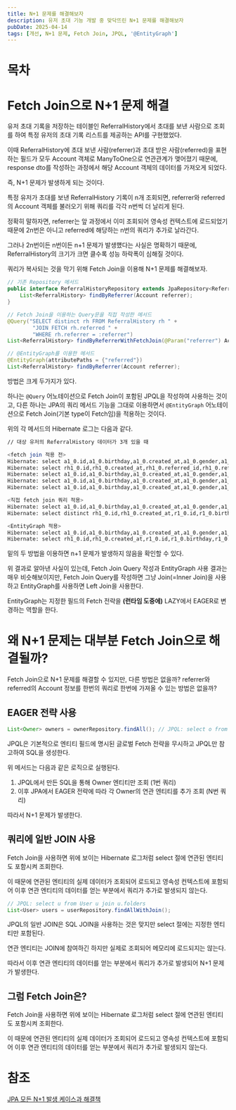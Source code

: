 ```yaml
---
title: N+1 문제를 해결해보자
description: 유저 초대 기능 개발 중 맞닥뜨린 N+1 문제를 해결해보자
pubDate: 2025-04-14
tags: [개선, N+1 문제, Fetch Join, JPQL, '@EntityGraph']
---
```


# 목차

# Fetch Join으로 N+1 문제 해결

유저 초대 기록을 저장하는 테이블인 ReferralHistory에서 초대를 보낸 사람으로 조회를 하여 특정 유저의 초대 기록 리스트를 제공하는 API를 구현했었다.

이때 ReferralHistory에 초대 보낸 사람(referrer)과 초대 받은 사람(referred)을 표현하는 필드가 모두 Account 객체로 ManyToOne으로 연관관계가 맺어졌기 때문에, response dto를 작성하는 과정에서 해당 Account 객체의 데이터를 가져오게 되었다.

즉, N+1 문제가 발생하게 되는 것이다.

특정 유저가 초대를 보낸 ReferralHistory 기록이 n개 조회되면, referrer와 referred의 Account 객체를 불러오기 위해 쿼리를 각각 n번씩 더 날리게 된다.

정확히 말하자면, referrer는 앞 과정에서 이미 조회되어 영속성 컨텍스트에 로드되었기 때문에 2n번은 아니고 referred에 해당하는 n번의 쿼리가 추가로 날라간다.

그러나 2n번이든 n번이든 n+1 문제가 발생헀다는 사실은 명확하기 때문에, ReferralHistory의 크기가 크면 클수록 성능 하락폭이 심해질 것이다.

쿼리가 복사되는 것을 막기 위해 Fetch Join을 이용해 N+1 문제를 해결해보자.

```java
// 기존 Repository 메서드
public interface ReferralHistoryRepository extends JpaRepository<ReferralHistory, String> {
    List<ReferralHistory> findByReferrer(Account referrer);
} 

// Fetch Join을 이용하는 Query문을 직접 작성한 메서드
@Query("SELECT distinct rh FROM ReferralHistory rh " +
	    "JOIN FETCH rh.referred " +
	    "WHERE rh.referrer = :referrer")
List<ReferralHistory> findByReferrerWithFetchJoin(@Param("referrer") Account referrer);

// @EntityGraph를 이용한 메서드
@EntityGraph(attributePaths = {"referred"})
List<ReferralHistory> findByReferrer(Account referrer);
```

방법은 크게 두가지가 있다.

하나는 `@Query` 어노테이션으로 Fetch Join이 포함된 JPQL을 작성하여 사용하는 것이고, 다른 하나는 JPA의 쿼리 메서드 기능을 그대로 이용하면서 `@EntityGraph` 어노테이션으로 Fetch Join(기본 type이 Fetch임)을 적용하는 것이다.

위의 각 메서드의 Hibernate 로그는 다음과 같다.

```bash
// 대상 유저의 ReferralHistory 데이터가 3개 있을 때

<fetch join 적용 전>
Hibernate: select a1_0.id,a1_0.birthday,a1_0.created_at,a1_0.gender,a1_0.nickname,a1_0.updated_at,a1_0.wallet_address from account a1_0 where a1_0.id=?
Hibernate: select rh1_0.id,rh1_0.created_at,rh1_0.referred_id,rh1_0.referrer_id,rh1_0.updated_at from referral_history rh1_0 where rh1_0.referrer_id=?
Hibernate: select a1_0.id,a1_0.birthday,a1_0.created_at,a1_0.gender,a1_0.nickname,a1_0.updated_at,a1_0.wallet_address from account a1_0 where a1_0.id=? // n+1 문제 발생
Hibernate: select a1_0.id,a1_0.birthday,a1_0.created_at,a1_0.gender,a1_0.nickname,a1_0.updated_at,a1_0.wallet_address from account a1_0 where a1_0.id=? // n+1 문제 발생
Hibernate: select a1_0.id,a1_0.birthday,a1_0.created_at,a1_0.gender,a1_0.nickname,a1_0.updated_at,a1_0.wallet_address from account a1_0 where a1_0.id=? // n+1 문제 발생

<직접 fetch join 쿼리 적용>
Hibernate: select a1_0.id,a1_0.birthday,a1_0.created_at,a1_0.gender,a1_0.nickname,a1_0.updated_at,a1_0.wallet_address from account a1_0 where a1_0.id=?
Hibernate: select distinct rh1_0.id,rh1_0.created_at,r1_0.id,r1_0.birthday,r1_0.created_at,r1_0.gender,r1_0.nickname,r1_0.updated_at,r1_0.wallet_address,rh1_0.referrer_id,rh1_0.updated_at from referral_history rh1_0 join account r1_0 on r1_0.id=rh1_0.referred_id where rh1_0.referrer_id=?

<EntityGraph 적용>
Hibernate: select a1_0.id,a1_0.birthday,a1_0.created_at,a1_0.gender,a1_0.nickname,a1_0.updated_at,a1_0.wallet_address from account a1_0 where a1_0.id=?
Hibernate: select rh1_0.id,rh1_0.created_at,r1_0.id,r1_0.birthday,r1_0.created_at,r1_0.gender,r1_0.nickname,r1_0.updated_at,r1_0.wallet_address,rh1_0.referrer_id,rh1_0.updated_at from referral_history rh1_0 left join account r1_0 on r1_0.id=rh1_0.referred_id where rh1_0.referrer_id=?
```

밑의 두 방법을 이용하면 n+1 문제가 발생하지 않음을 확인할 수 있다.

위 결과로 알아낸 사실이 있는데, Fetch Join Query 작성과 EntityGraph 사용 결과는 매우 비슷해보이지만, Fetch Join Query를 작성하면 그냥 Join(=Inner Join)을 사용하고 EntityGraph를 사용하면 Left Join을 사용한다.

EntityGraph는 지정한 필드의 Fetch 전략을 **(런타임 도중에)** LAZY에서 EAGER로 변경하는 역할을 한다.

# 왜 N+1 문제는 대부분 Fetch Join으로 해결될까?

Fetch Join으로 N+1 문제를 해결할 수 있지만, 다른 방법은 없을까?
referrer와 referred의 Account 정보를 한번의 쿼리로 한번에 가져올 수 있는 방법은 없을까?

## EAGER 전략 사용

```java
List<Owner> owners = ownerRepository.findAll(); // JPQL: select o from Owner o
```

JPQL은 기본적으로 엔티티 필드에 명시된 글로벌 Fetch 전략을 무시하고 JPQL만 참고하여 SQL을 생성한다.

위 메서드는 다음과 같은 로직으로 실행된다.

1. JPQL에서 만든 SQL을 통해 Owner 엔티티만 조회 (1번 쿼리)
2. 이후 JPA에서 EAGER 전략에 따라 각 Owner의 연관 엔티티를 추가 조회 (N번 쿼리)

따라서 N+1 문제가 발생한다.

## 쿼리에 일반 JOIN 사용

Fetch Join을 사용하면 위에 보이는 Hibernate 로그처럼 select 절에 연관된 엔티티도 포함시켜 조회한다.

이 때문에 연관된 엔티티의 실제 데이터가 조회되어 로드되고 영속성 컨텍스트에 포함되어 이후 연관 엔티티의 데이터를 얻는 부분에서 쿼리가 추가로 발생되지 않는다.

```java
// JPQL: select u from User u join u.folders
List<User> users = userRepository.findAllWithJoin();
```

JPQL의 일반 JOIN은 SQL JOIN을 사용하는 것은 맞지만 select 절에는 지정한 엔티티만 포함된다.

연관 엔티티는 JOIN에 참여하긴 하지만 실제로 조회되어 메모리에 로드되지는 않는다.

따라서 이후 연관 엔티티의 데이터를 얻는 부분에서 쿼리가 추가로 발생되어 N+1 문제가 발생한다.

## 그럼 Fetch Join은?

Fetch Join을 사용하면 위에 보이는 Hibernate 로그처럼 select 절에 연관된 엔티티도 포함시켜 조회한다.

이 때문에 연관된 엔티티의 실제 데이터가 조회되어 로드되고 영속성 컨텍스트에 포함되어 이후 연관 엔티티의 데이터를 얻는 부분에서 쿼리가 추가로 발생되지 않는다.

# 참조

[JPA 모든 N+1 발생 케이스과 해결책](https://velog.io/@jinyoungchoi95/JPA-%EB%AA%A8%EB%93%A0-N1-%EB%B0%9C%EC%83%9D-%EC%BC%80%EC%9D%B4%EC%8A%A4%EA%B3%BC-%ED%95%B4%EA%B2%B0%EC%B1%85)